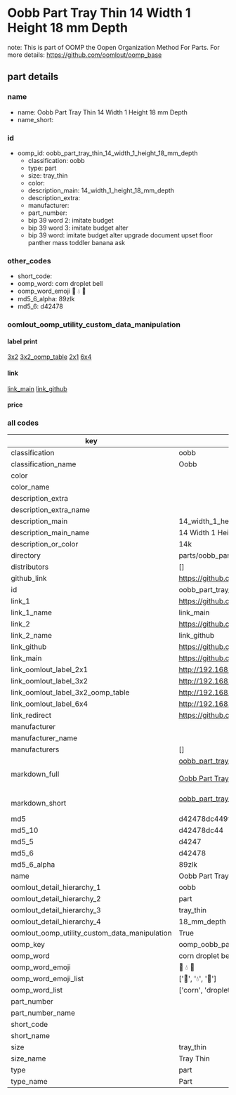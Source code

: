 # Oobb Part Tray Thin 14 Width 1 Height 18 mm Depth  

note: This is part of OOMP the Oopen Organization Method For Parts. For more details: https://github.com/oomlout/oomp_base

##  part details
  







### name
* name: Oobb Part Tray Thin 14 Width 1 Height 18 mm Depth
* name_short: 
### id
* oomp_id: oobb_part_tray_thin_14_width_1_height_18_mm_depth
  * classification: oobb
  * type: part
  * size: tray_thin
  * color: 
  * description_main: 14_width_1_height_18_mm_depth
  * description_extra: 
  * manufacturer: 
  * part_number: 
  * bip 39 word 2: imitate budget
  * bip 39 word 3: imitate budget alter
  * bip 39 word: imitate budget alter upgrade document upset floor panther mass toddler banana ask

### other_codes
* short_code: 
* oomp_word: corn droplet bell
* oomp_word_emoji :corn: :droplet: :bell:
* md5_6_alpha: 89zlk
* md5_6: d42478






### oomlout_oomp_utility_custom_data_manipulation
#### label print
[3x2](http://192.168.1.245:1112/?label=oomp%2089zlk)
[3x2_oomp_table](http://192.168.1.108:1112/?label=oomp%2089zlk)
[2x1](http://192.168.1.242:1112/?label=oomp%2089zlk)
[6x4](http://192.168.1.55:1112/?label=oomp%2089zlk)    

#### link

[link_main](https://github.com/oomlout/oomlout_oomp_version_1_messy/tree/main/parts/oobb_part_tray_thin_14_width_1_height_18_mm_depth) [link_github](https://github.com/oomlout/oomlout_oomp_version_1_messy/tree/main/parts/oobb_part_tray_thin_14_width_1_height_18_mm_depth)                             

#### price







### all codes 
| key | value |  
| --- | --- |  
| classification | oobb |  
| classification_name | Oobb |  
| color |  |  
| color_name |  |  
| description_extra |  |  
| description_extra_name |  |  
| description_main | 14_width_1_height_18_mm_depth |  
| description_main_name | 14 Width 1 Height 18 mm Depth |  
| description_or_color | 14k |  
| directory | parts/oobb_part_tray_thin_14_width_1_height_18_mm_depth |  
| distributors | [] |  
| github_link | https://github.com/oomlout/oomlout_oomp_part_src/tree/main/parts/oobb_part_tray_thin_14_width_1_height_18_mm_depth |  
| id | oobb_part_tray_thin_14_width_1_height_18_mm_depth |  
| link_1 | https://github.com/oomlout/oomlout_oomp_version_1_messy/tree/main/parts/oobb_part_tray_thin_14_width_1_height_18_mm_depth |  
| link_1_name | link_main |  
| link_2 | https://github.com/oomlout/oomlout_oomp_version_1_messy/tree/main/parts/oobb_part_tray_thin_14_width_1_height_18_mm_depth |  
| link_2_name | link_github |  
| link_github | https://github.com/oomlout/oomlout_oomp_version_1_messy/tree/main/parts/oobb_part_tray_thin_14_width_1_height_18_mm_depth |  
| link_main | https://github.com/oomlout/oomlout_oomp_version_1_messy/tree/main/parts/oobb_part_tray_thin_14_width_1_height_18_mm_depth |  
| link_oomlout_label_2x1 | http://192.168.1.242:1112/?label=oomp%2089zlk |  
| link_oomlout_label_3x2 | http://192.168.1.245:1112/?label=oomp%2089zlk |  
| link_oomlout_label_3x2_oomp_table | http://192.168.1.108:1112/?label=oomp%2089zlk |  
| link_oomlout_label_6x4 | http://192.168.1.55:1112/?label=oomp%2089zlk |  
| link_redirect | https://github.com/oomlout/oomlout_oomp_version_1_messy/tree/main/parts/oobb_part_tray_thin_14_width_1_height_18_mm_depth |  
| manufacturer |  |  
| manufacturer_name |  |  
| manufacturers | [] |  
| markdown_full | [oobb_part_tray_thin_14_width_1_height_18_mm_depth](none)<br>[](none)<br>[Oobb Part Tray Thin 14 Width 1 Height 18 Mm Depth](none)<br><br> |  
| markdown_short | [oobb_part_tray_thin_14_width_1_height_18_mm_depth](none)<br><br> |  
| md5 | d42478dc449fcb2fbca03eea0ec7638b |  
| md5_10 | d42478dc44 |  
| md5_5 | d4247 |  
| md5_6 | d42478 |  
| md5_6_alpha | 89zlk |  
| name | Oobb Part Tray Thin 14 Width 1 Height 18 mm Depth |  
| oomlout_detail_hierarchy_1 | oobb |  
| oomlout_detail_hierarchy_2 | part |  
| oomlout_detail_hierarchy_3 | tray_thin |  
| oomlout_detail_hierarchy_4 | 18_mm_depth |  
| oomlout_oomp_utility_custom_data_manipulation | True |  
| oomp_key | oomp_oobb_part_tray_thin_14_width_1_height_18_mm_depth |  
| oomp_word | corn droplet bell |  
| oomp_word_emoji | :corn: :droplet: :bell: |  
| oomp_word_emoji_list | [':corn:', ':droplet:', ':bell:'] |  
| oomp_word_list | ['corn', 'droplet', 'bell'] |  
| part_number |  |  
| part_number_name |  |  
| short_code |  |  
| short_name |  |  
| size | tray_thin |  
| size_name | Tray Thin |  
| type | part |  
| type_name | Part |  
